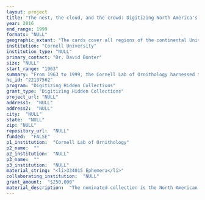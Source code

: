 ```yaml
--- 
layout: project 
title: "The nest, the cloud, and the crowd: Digitizing North America's historic bird nest records"
year: 2016
end_range: 1999
formats: "NULL"
geographic_extant: "The cards cover all regions of the continental United States and Hawai'i. A small percentage are from Canada and Mexico."
institution: "Cornell University"
institution_type: "NULL"
primary_contact: "Dr. David Bonter"
size: "NULL"
start_range: "1963"
summary: "From 1963 to 1999, the Cornell Lab of Ornithology harnessed the power of birdwatchers to share information on the breeding biology of birds. The North American Nest Record Card Program became America's largest repository of information on nesting birds, with > 334,000 nesting records of nearly 600 species submitted on 4\"x6\" index cards. Today, birds continue to serve as sentinels of environmental change. Our project aims to digitize these historic nest record cards, guarantee their future accessibility, and unite this hidden trove of biological data with contemporary, online datasets. In mobilizing the data for research and conservation, we will go beyond digitization by launching an interactive online platform for the transcription of data into a format which can be readily used by scholars. Images of the cards will be freely available via a searchable web archive for posterity, and transcribed data will be made available for download by researchers."
hc_id: "22137562"
program: "Digitizing Hidden Collections"
grant_type: "Digitizing Hidden Collections"
project_url: "NULL"
address1:  "NULL"
address2:  "NULL"
city:  "NULL"
state:  "NULL"
zip: "NULL"
repository_url:  "NULL"
funded:  "FALSE"
p1_institution:  "Cornell Lab of Ornithology"
p2_name:  ""
p2_institution:  "NULL"
p3_name:  ""
p3_institution:  "NULL"
material_string: "<li>334015 Ephemera</li>"
collaborating_institution:  "NULL"
grant_amount:  "$250,000"
material_description:  "The nominated collection is the North American Nest Record Card Program's set of ~334,000  nest record cards: handwritten index cards containing nesting data from at least 595 species of birds primarily from the United States. In 1963, the Cornell Lab of Ornithology started the North American Nest Record Card Program to solicit information from birdwatchers about the nesting birds they found while out in the field.The Cornell Lab distributed hundreds of thousands of pre-formatted cards on which volunteers could record nesting events. Participants then mailed their cards, each describing a nesting event, to the Lab of Ornithology. For more than three decades (1963-1999), individual birdwatchers, Audubon clubs, regional bird clubs, students, professionals, and others participated in the project. Upon receiving the cards, Lab staff would number and file them according to species, in the order that they were received. The North American Nest Record Card Program protocol is based upon the British Trust for Ornithology's Nest Record Scheme (http://www.bto.org/volunteer-surveys/nrs) which dates back to 1939. These protocols asked volunteers to make multiple visits to nests on a regular basis and use standard data forms to record what they observed during each visit throughout the nesting cycle. Specifically, volunteers recorded species, year, location, surrounding habitat, nest height, number of eggs, number of hatched young, dates of egg-laying and hatching, and the final nest outcome (plus additional comments). Cornell's nest record card program is similar to a nest record scheme developed by Bird Studies Canada in the mid-1950s (http://www.birdscanada.org/volunteer/pnw/index.jsp?targetpg=schemes). Their common protocols make the cards from the United States very compatible with those from the UK and Canada, allowing for international studies of birds' nesting habits utilizing a standardized protocol."
---
```

